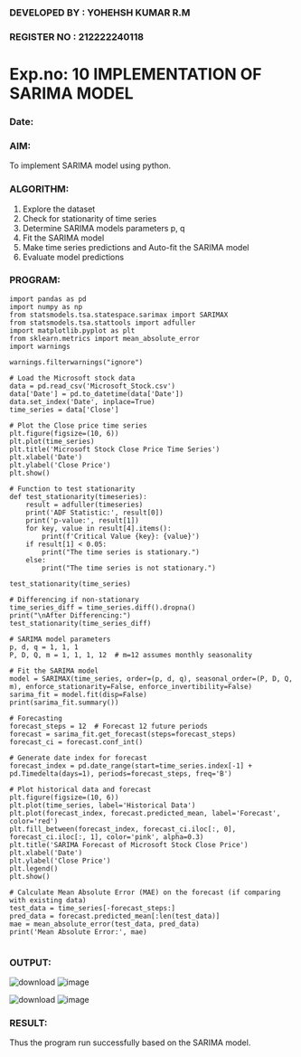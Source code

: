 ### DEVELOPED BY : YOHEHSH KUMAR R.M
### REGISTER NO : 212222240118
# Exp.no: 10   IMPLEMENTATION OF SARIMA MODEL
### Date: 

### AIM:
To implement SARIMA model using python.
### ALGORITHM:
1. Explore the dataset
2. Check for stationarity of time series
3. Determine SARIMA models parameters p, q
4. Fit the SARIMA model
5. Make time series predictions and Auto-fit the SARIMA model
6. Evaluate model predictions
### PROGRAM:
```
import pandas as pd
import numpy as np
from statsmodels.tsa.statespace.sarimax import SARIMAX
from statsmodels.tsa.stattools import adfuller
import matplotlib.pyplot as plt
from sklearn.metrics import mean_absolute_error
import warnings

warnings.filterwarnings("ignore")

# Load the Microsoft stock data
data = pd.read_csv('Microsoft_Stock.csv')
data['Date'] = pd.to_datetime(data['Date'])
data.set_index('Date', inplace=True)
time_series = data['Close']

# Plot the Close price time series
plt.figure(figsize=(10, 6))
plt.plot(time_series)
plt.title('Microsoft Stock Close Price Time Series')
plt.xlabel('Date')
plt.ylabel('Close Price')
plt.show()

# Function to test stationarity
def test_stationarity(timeseries):
    result = adfuller(timeseries)
    print('ADF Statistic:', result[0])
    print('p-value:', result[1])
    for key, value in result[4].items():
        print(f'Critical Value {key}: {value}')
    if result[1] < 0.05:
        print("The time series is stationary.")
    else:
        print("The time series is not stationary.")

test_stationarity(time_series)

# Differencing if non-stationary
time_series_diff = time_series.diff().dropna()
print("\nAfter Differencing:")
test_stationarity(time_series_diff)

# SARIMA model parameters
p, d, q = 1, 1, 1
P, D, Q, m = 1, 1, 1, 12  # m=12 assumes monthly seasonality

# Fit the SARIMA model
model = SARIMAX(time_series, order=(p, d, q), seasonal_order=(P, D, Q, m), enforce_stationarity=False, enforce_invertibility=False)
sarima_fit = model.fit(disp=False)
print(sarima_fit.summary())

# Forecasting
forecast_steps = 12  # Forecast 12 future periods
forecast = sarima_fit.get_forecast(steps=forecast_steps)
forecast_ci = forecast.conf_int()

# Generate date index for forecast
forecast_index = pd.date_range(start=time_series.index[-1] + pd.Timedelta(days=1), periods=forecast_steps, freq='B')

# Plot historical data and forecast
plt.figure(figsize=(10, 6))
plt.plot(time_series, label='Historical Data')
plt.plot(forecast_index, forecast.predicted_mean, label='Forecast', color='red')
plt.fill_between(forecast_index, forecast_ci.iloc[:, 0], forecast_ci.iloc[:, 1], color='pink', alpha=0.3)
plt.title('SARIMA Forecast of Microsoft Stock Close Price')
plt.xlabel('Date')
plt.ylabel('Close Price')
plt.legend()
plt.show()

# Calculate Mean Absolute Error (MAE) on the forecast (if comparing with existing data)
test_data = time_series[-forecast_steps:]
pred_data = forecast.predicted_mean[:len(test_data)]
mae = mean_absolute_error(test_data, pred_data)
print('Mean Absolute Error:', mae)


```

### OUTPUT:
![download](https://github.com/user-attachments/assets/c591c100-f4b5-4505-9f1c-30f81b4f8914)
![image](https://github.com/user-attachments/assets/4c2774d1-6762-4592-92b9-d083d7aa1ddc)

![download](https://github.com/user-attachments/assets/a7d613cc-b7bc-4bc9-8ca6-6f3a6d77dcb6)
![image](https://github.com/user-attachments/assets/cbfd125f-08f0-4594-8750-6b21b905a9cf)


### RESULT:
Thus the program run successfully based on the SARIMA model.

